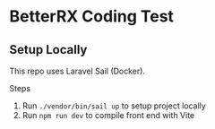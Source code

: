 # BetterRX Coding Test

## Setup Locally
This repo uses Laravel Sail (Docker).

Steps
1. Run `./vendor/bin/sail up` to setup project locally
2. Run `npm run dev` to compile front end with Vite
